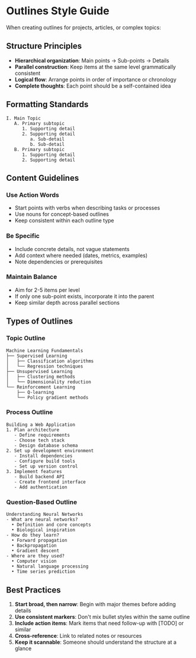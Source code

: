 # Outlines Style Guide

When creating outlines for projects, articles, or complex topics:

## Structure Principles

- **Hierarchical organization**: Main points → Sub-points → Details
- **Parallel construction**: Keep items at the same level grammatically consistent
- **Logical flow**: Arrange points in order of importance or chronology
- **Complete thoughts**: Each point should be a self-contained idea

## Formatting Standards

```
I. Main Topic
   A. Primary subtopic
      1. Supporting detail
      2. Supporting detail
         a. Sub-detail
         b. Sub-detail
   B. Primary subtopic
      1. Supporting detail
      2. Supporting detail
```

## Content Guidelines

### Use Action Words
- Start points with verbs when describing tasks or processes
- Use nouns for concept-based outlines
- Keep consistent within each outline type

### Be Specific
- Include concrete details, not vague statements
- Add context where needed (dates, metrics, examples)
- Note dependencies or prerequisites

### Maintain Balance
- Aim for 2-5 items per level
- If only one sub-point exists, incorporate it into the parent
- Keep similar depth across parallel sections

## Types of Outlines

### Topic Outline
```
Machine Learning Fundamentals
├── Supervised Learning
│   ├── Classification algorithms
│   └── Regression techniques
├── Unsupervised Learning
│   ├── Clustering methods
│   └── Dimensionality reduction
└── Reinforcement Learning
    ├── Q-learning
    └── Policy gradient methods
```

### Process Outline
```
Building a Web Application
1. Plan architecture
   - Define requirements
   - Choose tech stack
   - Design database schema
2. Set up development environment
   - Install dependencies
   - Configure build tools
   - Set up version control
3. Implement features
   - Build backend API
   - Create frontend interface
   - Add authentication
```

### Question-Based Outline
```
Understanding Neural Networks
- What are neural networks?
  • Definition and core concepts
  • Biological inspiration
- How do they learn?
  • Forward propagation
  • Backpropagation
  • Gradient descent
- Where are they used?
  • Computer vision
  • Natural language processing
  • Time series prediction
```

## Best Practices

1. **Start broad, then narrow**: Begin with major themes before adding details
2. **Use consistent markers**: Don't mix bullet styles within the same outline
3. **Include action items**: Mark items that need follow-up with [TODO] or similar
4. **Cross-reference**: Link to related notes or resources
5. **Keep it scannable**: Someone should understand the structure at a glance